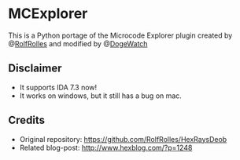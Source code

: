 # MCExplorer

This is a Python portage of the Microcode Explorer plugin created by @[RolfRolles](https://github.com/RolfRolles) and modified by @[DogeWatch](https://github.com/DogeWatch)

## Disclaimer

* It supports IDA 7.3 now!
* It works on windows, but it still has a bug on mac.

## Credits

* Original repository: https://github.com/RolfRolles/HexRaysDeob
* Related blog-post: http://www.hexblog.com/?p=1248
